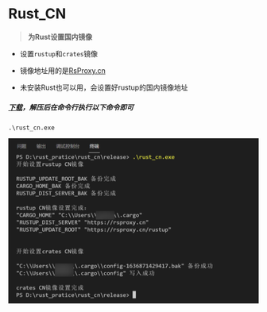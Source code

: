# Rust_CN

> **为Rust设置国内镜像**

- 设置`rustup`和`crates`镜像


- 镜像地址用的是[RsProxy.cn](https://rsproxy.cn/)


- 未安装Rust也可以用，会设置好rustup的国内镜像地址

##### [下载](https://github.com/liulinboyi/rust_cn/releases/latest)，解压后在命令行执行以下命令即可

```
.\rust_cn.exe
```

![结果](https://github.com/liulinboyi/rust_cn/raw/main/image/result.png)
